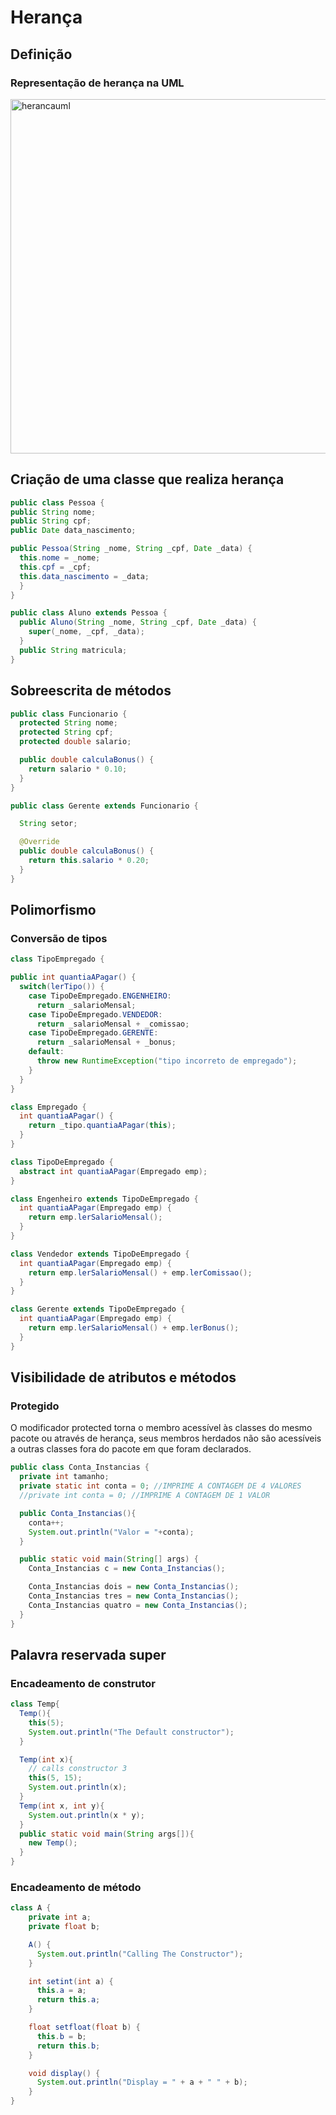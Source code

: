 # Herança

## Definição

### Representação de herança na UML

<img width="567" alt="herancauml" src="https://user-images.githubusercontent.com/104468335/191257460-10cbf974-ceed-4f69-be69-5b30ebadf788.png">

## Criação de uma classe que realiza herança

```java
public class Pessoa {
public String nome;
public String cpf;
public Date data_nascimento;

public Pessoa(String _nome, String _cpf, Date _data) {
  this.nome = _nome;
  this.cpf = _cpf;
  this.data_nascimento = _data;
  }
}

public class Aluno extends Pessoa {
  public Aluno(String _nome, String _cpf, Date _data) {
    super(_nome, _cpf, _data);
  }
  public String matricula;
}
```

## Sobreescrita de métodos

```java
public class Funcionario {
  protected String nome;
  protected String cpf;
  protected double salario;

  public double calculaBonus() {
    return salario * 0.10;
  }
}

public class Gerente extends Funcionario {

  String setor;

  @Override
  public double calculaBonus() {
    return this.salario * 0.20;
  }
}
```

## Polimorfismo

### Conversão de tipos

```java
class TipoEmpregado {

public int quantiaAPagar() {
  switch(lerTipo()) {
    case TipoDeEmpregado.ENGENHEIRO:
      return _salarioMensal;
    case TipoDeEmpregado.VENDEDOR:
      return _salarioMensal + _comissao;
    case TipoDeEmpregado.GERENTE:
      return _salarioMensal + _bonus;
    default:
      throw new RuntimeException("tipo incorreto de empregado");
    }
  }
}

class Empregado {
  int quantiaAPagar() {
    return _tipo.quantiaAPagar(this);
  }
}

class TipoDeEmpregado {
  abstract int quantiaAPagar(Empregado emp);
}

class Engenheiro extends TipoDeEmpregado {
  int quantiaAPagar(Empregado emp) {
    return emp.lerSalarioMensal();
  }
}

class Vendedor extends TipoDeEmpregado {
  int quantiaAPagar(Empregado emp) {
    return emp.lerSalarioMensal() + emp.lerComissao();
  }
}

class Gerente extends TipoDeEmpregado {
  int quantiaAPagar(Empregado emp) {
    return emp.lerSalarioMensal() + emp.lerBonus();
  }
}
```

## Visibilidade de atributos e métodos

### Protegido

O modificador protected torna o membro acessível às classes do mesmo pacote ou através de herança, seus membros herdados não são acessíveis a outras classes fora do pacote em que foram declarados.

```java
public class Conta_Instancias {
  private int tamanho;
  private static int conta = 0; //IMPRIME A CONTAGEM DE 4 VALORES
  //private int conta = 0; //IMPRIME A CONTAGEM DE 1 VALOR

  public Conta_Instancias(){
    conta++;
    System.out.println("Valor = "+conta);
  }

  public static void main(String[] args) {
    Conta_Instancias c = new Conta_Instancias();

    Conta_Instancias dois = new Conta_Instancias();
    Conta_Instancias tres = new Conta_Instancias();
    Conta_Instancias quatro = new Conta_Instancias();
  }
}
```

## Palavra reservada super

### Encadeamento de construtor

```java
class Temp{
  Temp(){
    this(5);
    System.out.println("The Default constructor");
  }

  Temp(int x){
    // calls constructor 3
    this(5, 15);
    System.out.println(x);
  }
  Temp(int x, int y){
    System.out.println(x * y);
  }
  public static void main(String args[]){
    new Temp();
  }
}
```

### Encadeamento de método

```java
class A {
    private int a;
    private float b;

    A() {
      System.out.println("Calling The Constructor");
    }

    int setint(int a) {
      this.a = a;
      return this.a;
    }

    float setfloat(float b) {
      this.b = b;
      return this.b;
    }

    void display() {
      System.out.println("Display = " + a + " " + b);
    }
}
```
